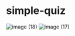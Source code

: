 # simple-quiz



![image (18)](https://github.com/user-attachments/assets/1314db9d-86a8-4e11-956d-fdcbed81599d)
![image (17)](https://github.com/user-attachments/assets/7835f6de-52c5-46dc-83f3-2e3663423282)
